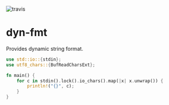 ![travis](https://travis-ci.org/A1-Triard/dyn-fmt.svg?branch=master)

# dyn-fmt

Provides dynamic string format.

```rust
use std::io::{stdin};
use utf8_chars::{BufReadCharsExt};

fn main() {
    for c in stdin().lock().io_chars().map(|x| x.unwrap()) {
        println!("{}", c);
    }
}
```
